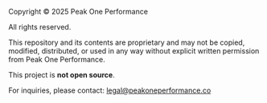 Copyright © 2025 Peak One Performance

All rights reserved.

This repository and its contents are proprietary and may not be copied, modified, distributed, or used in any way without explicit written permission from Peak One Performance.

This project is **not open source**.

For inquiries, please contact: legal@peakoneperformance.co
